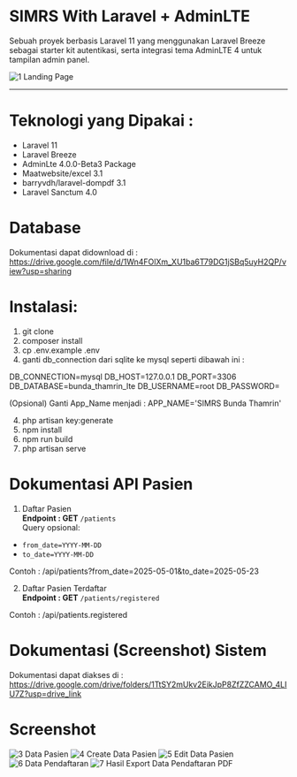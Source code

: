 # SIMRS With Laravel + AdminLTE

Sebuah proyek berbasis Laravel 11 yang menggunakan Laravel Breeze sebagai starter kit autentikasi, serta integrasi tema AdminLTE 4 untuk tampilan admin panel.

![1  Landing Page](https://github.com/user-attachments/assets/875e06f3-7b69-4a69-903c-315052bff63f)

----

# Teknologi yang Dipakai :
   - Laravel 11
   - Laravel Breeze
   - AdminLte 4.0.0-Beta3 Package
   - Maatwebsite/excel 3.1
   - barryvdh/laravel-dompdf 3.1
   - Laravel Sanctum 4.0

# Database
Dokumentasi dapat didownload di : https://drive.google.com/file/d/1Wn4FOlXm_XU1ba6T79DG1jSBq5uyH2QP/view?usp=sharing

# Instalasi:
1. git clone <repo>
2. composer install
3. cp .env.example .env
4. ganti db_connection dari sqlite ke mysql seperti dibawah ini :

DB_CONNECTION=mysql
DB_HOST=127.0.0.1
DB_PORT=3306
DB_DATABASE=bunda_thamrin_lte
DB_USERNAME=root
DB_PASSWORD=

(Opsional) Ganti App_Name menjadi :
APP_NAME='SIMRS Bunda Thamrin'

4. php artisan key:generate
5. npm install
6. npm run build
7. php artisan serve

# Dokumentasi API Pasien
1. Daftar Pasien  
**Endpoint : GET** `/patients`  
Query opsional:  
- `from_date=YYYY-MM-DD`  
- `to_date=YYYY-MM-DD`  

Contoh : /api/patients?from_date=2025-05-01&to_date=2025-05-23

2. Daftar Pasien Terdaftar  
**Endpoint : GET** `/patients/registered`

Contoh : /api/patients.registered

# Dokumentasi (Screenshot) Sistem
Dokumentasi dapat diakses di : https://drive.google.com/drive/folders/1TtSY2mUkv2EikJpP8ZfZZCAMO_4LIU7Z?usp=drive_link

# Screenshot
![3  Data Pasien](https://github.com/user-attachments/assets/adc8aa0d-5f0c-4152-b0be-050414f81d3f)
![4 Create Data Pasien](https://github.com/user-attachments/assets/c667670e-9e2d-4de3-baef-d02f657a159a)
![5 Edit Data Pasien](https://github.com/user-attachments/assets/f71a8387-5baa-4bf6-9a0c-f65aa3a45d51)
![6  Data Pendaftaran](https://github.com/user-attachments/assets/73b746e9-25eb-4861-8c30-0075fbe4af26)
![7  Hasil Export Data Pendaftaran PDF](https://github.com/user-attachments/assets/ee7e1e39-dfcd-49f8-9463-0c07c94d6d2f)

